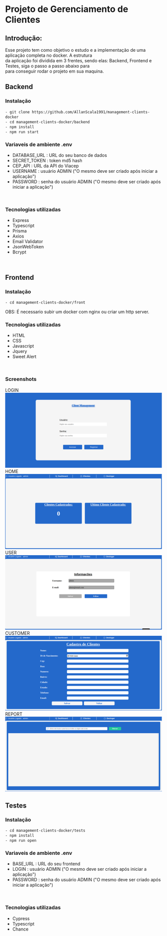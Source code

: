 # Projeto de Gerenciamento de Clientes

## Introdução:
Esse projeto tem como objetivo o estudo e a implementação de uma aplicação completa no docker. A estrutura <br /> da aplicação foi dividida em 3 frentes, sendo elas: Backend, Frontend e Testes, siga o passo a passo abaixo para <br /> para conseguir rodar o projeto em sua maquina.
<br />

## Backend
### Instalação
    - git clone https://github.com/AllanScala1991/management-clients-docker
    - cd management-clients-docker/backend
    - npm install
    - npm run start

### Variaveis de ambiente .env
- DATABASE_URL : URL do seu banco de dados
- SECRET_TOKEN : token md5 hash
- CEP_API : URL da API do Viacep
- USERNAME : usuário ADMIN ("O mesmo deve ser criado após iniciar a aplicação")
- PASSWORD : senha do usuário ADMIN ("O mesmo deve ser criado após iniciar a aplicação")
<br />

### Tecnologias utilizadas
- Express
- Typescript
- Prisma
- Axios
- Email Validator
- JsonWebToken
- Bcrypt
<br />

## Frontend
### Instalação
    - cd management-clients-docker/front
OBS: É necessario subir um docker com nginx ou criar um http server.
<br />

### Tecnologias utilizadas
- HTML
- CSS
- Javascript
- Jquery
- Sweet Alert
<br />

### Screenshots
LOGIN
![login](img/login.png)
HOME
![home](img/home.png)
USER
![user](img/user.png)
CUSTOMER
![customer](img/customer.png)
REPORT
![report](img/report.png)
<br />

## Testes
### Instalação
    - cd management-clients-docker/tests
    - npm install
    - npm run open

### Variaveis de ambiente .env
- BASE_URL : URL do seu frontend
- LOGIN : usuário ADMIN ("O mesmo deve ser criado após iniciar a aplicação")
- PASSWORD : senha do usuário ADMIN ("O mesmo deve ser criado após iniciar a aplicação")
<br />

### Tecnologias utilizadas
- Cypress
- Typescript
- Chance
